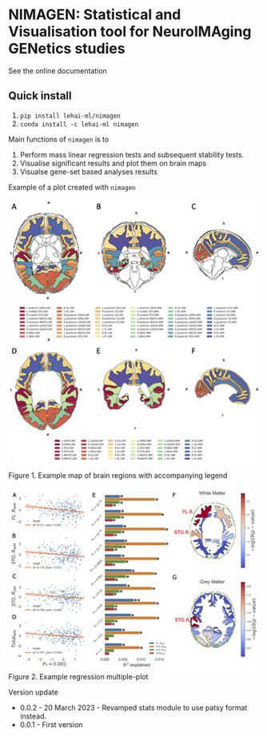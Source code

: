 # NIMAGEN: Statistical and Visualisation tool for NeuroIMAging GENetics studies

See the online documentation

## Quick install

1. `pip install lehai-ml/nimagen`
2. `conda install -c lehai-ml nimagen`

Main functions of ```nimagen``` is to 
1. Perform mass linear regression tests and subsequent stability tests.
2. Visualise significant results and plot them on brain maps
3. Visualse gene-set based analyses results

Example of a plot created with ```nimagen```

![Example map of brain regions with accompanying legend](images/brainmaps.png)

Figure 1. Example map of brain regions with accompanying legend

![Example regression multiple-plot](images/example_plot.png)
Figure 2. Example regression multiple-plot

Version update
- 0.0.2 - 20 March 2023 - Revamped stats module to use patsy format instead.
- 0.0.1 - First version

